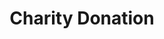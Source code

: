 ---
title: Charity Donation
description: Trigger for the Twitch charity donation event
version: 0.1.14
twitchService: EventSub
variables:
  - name: charity.amount.value
    type: number
    description: The donation amount
    value: 5.25
  - name: charity.amount.valueMinor
    type: number
    description: The donation amount in the minor format
    value: 525
  - name: charity.amount.currency
    type: string
    description: The currency formatted in the 3 letter ISO currency code of the donation
    value: USD
  - name: charity.campaignId
    type: string
    description: The unique identifier for the charity campaign
  - name: charity.name
    type: string
    description: The name of the charity campaign
    value: My charity campaign
  - name: charity.description
    type: string
    description: The description of the charity campaign
    value: My charity campaign description
  - name: charity.logo
    type: string
    description: The image url of the logo from the charity campaign
  - name: charity.website
    type: string
    description: The website of the charity campaign
    value: mycharitycampaign.com
---